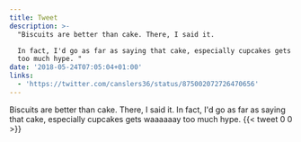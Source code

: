 ```yaml
---
title: Tweet
description: >-
  "Biscuits are better than cake. There, I said it.

  In fact, I'd go as far as saying that cake, especially cupcakes gets waaaaaay
  too much hype. "
date: '2018-05-24T07:05:04+01:00'
links:
  - 'https://twitter.com/canslers36/status/875002072726470656'
---
```

Biscuits are better than cake. There, I said it.
In fact, I'd go as far as saying that cake, especially cupcakes gets waaaaaay too much hype. 
      {{< tweet 0 0 >}}
    
